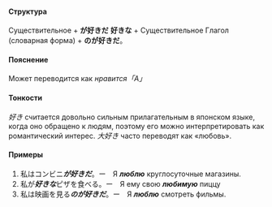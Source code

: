 #### Структура
Существительное + **が好きだ**
	**好きな** + Существительное
Глагол (словарная форма) + **のが好きだ**。 
#### Пояснение
Может переводится как *нравится「A」*
#### Тонкости
*好き* считается довольно сильным прилагательным в японском языке, когда оно обращено к людям, поэтому его можно интерпретировать как романтический интерес.
*大好き* часто переводят как «любовь».
#### Примеры
1. 私はコンビニ***が好きだ***。ー　Я ***люблю*** круглосуточные магазины.
2. 私が***好きな***ピザを食べる。ー　Я ему свою ***любимую*** пиццу 
3. 私は映画を見る***のが好きだ***。ー　Я ***люблю*** смотреть фильмы.